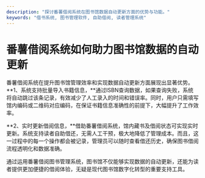 ```yaml
---
description: "探讨番薯借阅系统在图书馆数据自动更新方面的优势与功能。"
keywords: "借书系统, 图书管理软件, 自助借阅, 读者管理系统"
---
```

# 番薯借阅系统如何助力图书馆数据的自动更新

番薯借阅系统在提升图书馆管理效率和实现数据自动更新方面展现出显著优势。**1、系统支持批量导入书籍信息，**通过ISBN查询数据，如果查询失败，系统将自动跳过该条记录，有效减少了人工录入的时间和错误率。同时，用户只需填写馆内编码或二维码对应编码，在保证书籍信息准确性的前提下，大幅提升了工作效率。

**2、实时更新借阅信息，**借助番薯借阅系统，馆内藏书及借阅状态可实现实时更新。系统支持读者自助借还，无需人工干预，极大地降低了管理成本。而且，这一过程中的每一个操作都会被记录，管理员可以随时查看借还历史，确保图书借阅流程透明化和数据准确。

通过运用番薯借阅图书管理系统，图书馆不仅能够实现数据的自动更新，还能为读者提供更加便捷的借阅体验，无疑是现代图书馆数字化转型的重要支持工具。

